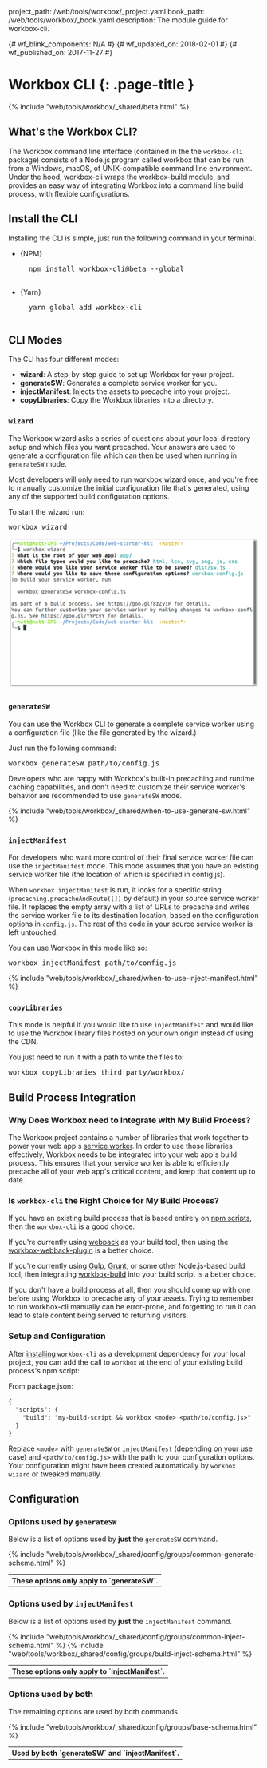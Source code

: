 project_path: /web/tools/workbox/_project.yaml
book_path: /web/tools/workbox/_book.yaml
description: The module guide for workbox-cli.

{# wf_blink_components: N/A #}
{# wf_updated_on: 2018-02-01 #}
{# wf_published_on: 2017-11-27 #}

# Workbox CLI  {: .page-title }

{% include "web/tools/workbox/_shared/beta.html" %}

## What's the Workbox CLI?

The Workbox command line interface (contained in the the
`workbox-cli` package) consists of a Node.js program called workbox that
can be run from a Windows, macOS, of UNIX-compatible command line
environment. Under the hood, workbox-cli wraps the  workbox-build module,
and provides an easy way of integrating Workbox into a command line build
process, with flexible configurations.

## Install the CLI

Installing the CLI is simple, just run the following command in your
terminal.

* {NPM}

    <pre class="devsite-terminal">
    npm install workbox-cli@beta --global
    </pre>

* {Yarn}

    <pre class="devsite-terminal">
    yarn global add workbox-cli
    </pre>

## CLI Modes

The CLI has four different modes:

- **wizard**: A step-by-step guide to set up Workbox for your project.
- **generateSW**: Generates a complete service worker for you.
- **injectManifest**: Injects the assets to precache into your project.
- **copyLibraries**: Copy the Workbox libraries into a directory.

### `wizard`

The Workbox wizard asks a series of questions about your local directory
setup and which files you want precached. Your answers are used to
generate a configuration file which can then be used when running in
`generateSW` mode.

Most developers will only need to run workbox wizard once, and you're free
to manually customize the initial configuration file that's generated,
using any of the supported build configuration options.

To start the wizard run:

<pre class="devsite-terminal">
workbox wizard
</pre>

![Screenshot of Workbox CLI's wizard](../images/modules/workbox-cli/cli-wizard.png)

### `generateSW`

You can use the Workbox CLI to generate a complete service worker using
a configuration file (like the file generated by the wizard.)

Just run the following command:

<pre class="devsite-terminal">
workbox generateSW path/to/config.js
</pre>

Developers who are happy with Workbox's built-in precaching and runtime caching
capabilities, and don't need to customize their service worker's behavior
are recommended to use `generateSW` mode.

{% include "web/tools/workbox/_shared/when-to-use-generate-sw.html" %}

### `injectManifest`

For developers who want more control of their final service worker file
can use the `injectManifest` mode. This mode assumes that you have an
existing service worker file (the location of which is specified in config.js).

When `workbox injectManifest` is run, it looks for a specific string
(`precaching.precacheAndRoute([])` by default) in your source
service worker file. It replaces the empty array with a list of
URLs to precache and writes the service worker file to its
destination location, based on the configuration options in `config.js`.
The rest of the code in your source service worker is left untouched.

You can use Workbox in this mode like so:

<pre class="devsite-terminal">
workbox injectManifest path/to/config.js
</pre>

{% include "web/tools/workbox/_shared/when-to-use-inject-manifest.html" %}

### `copyLibraries`

This mode is helpful if you would like to use `injectManifest` and would
like to use the Workbox library files hosted on your own origin instead
of using the CDN.

You just need to run it with a path to write the files to:

<pre class="devsite-terminal">
workbox copyLibraries third_party/workbox/
</pre>

## Build Process Integration

### Why Does Workbox need to Integrate with My Build Process?

The Workbox project contains a number of libraries that work together to
power your web app's
[service worker](/web/fundamentals/primers/service-workers/). In order to
use those libraries effectively, Workbox needs to be integrated into your
web app's build process. This ensures that your service worker is able to
efficiently precache all of your web app's critical content, and keep that
content up to date.

### Is `workbox-cli` the Right Choice for My Build Process?

If you have an existing build process that is based entirely on
[npm scripts](https://docs.npmjs.com/misc/scripts),
then the `workbox-cli` is a good choice.

If you're currently using [webpack](https://webpack.js.org/) as your build
tool, then using the [workbox-webback-plugin](./workbox-webpack-plugin)
is a better choice.

If you're currently using [Gulp](https://gulpjs.com/),
[Grunt](https://gruntjs.com/), or some other Node.js-based build tool,
then integrating [workbox-build](./workbox-build) into your build script
is a better choice.

If you don't have a build process at all, then you should come up with one
before using Workbox to precache any of your assets. Trying
to remember to run workbox-cli manually can be error-prone, and forgetting
to run it can lead to stale content being served to returning visitors.

### Setup and Configuration

After [installing](#install_the_cli) `workbox-cli` as a development
dependency for your local project, you can add the call to `workbox` at
the end of your existing build process's npm script:

From package.json:

```
{
  "scripts": {
    "build": "my-build-script && workbox <mode> <path/to/config.js>"
  }
}
```

Replace `<mode>` with `generateSW` or `injectManifest` (depending
on your use case) and `<path/to/config.js>` with the path to
your configuration options. Your configuration might have been created
automatically by `workbox wizard` or tweaked manually.

## Configuration

### Options used by `generateSW`

Below is a list of options used by **just** the `generateSW` command.

<table class="responsive">
  <tbody>
    <tr>
      <th colspan="2">These options only apply to `generateSW`.</th>
    </tr>
{% include "web/tools/workbox/_shared/config/groups/common-generate-schema.html" %}
  </tbody>
</table>

### Options used by `injectManifest`

Below is a list of options used by **just** the `injectManifest` command.

<table class="responsive">
  <tbody>
    <tr>
      <th colspan="2">These options only apply to `injectManifest`.</th>
    </tr>
{% include "web/tools/workbox/_shared/config/groups/common-inject-schema.html" %}
{% include "web/tools/workbox/_shared/config/groups/build-inject-schema.html" %}
  </tbody>
</table>

### Options used by both

The remaining options are used by both commands.

<table class="responsive">
  <tbody>
    <tr>
      <th colspan="2">Used by both `generateSW` and `injectManifest`.</th>
    </tr>
{% include "web/tools/workbox/_shared/config/groups/base-schema.html" %}
  </tbody>
</table>